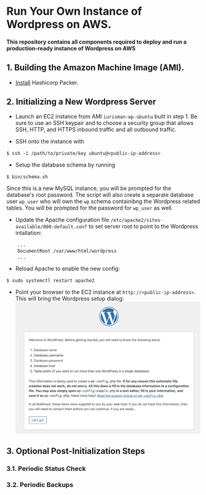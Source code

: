 # Run Your Own Instance of Wordpress on AWS.

#### This repository contains all components required to deploy and run a production-ready instance of Wordpress on AWS

## 1. Building the Amazon Machine Image (AMI).
* [Install](https://developer.hashicorp.com/packer/tutorials/aws-get-started/get-started-install-cli) Hashicorp Packer.



## 2. Initializing a New Wordpress Server
* Launch an EC2 instance from AMI `iurisman-wp-ubuntu` built in step 1. Be sure to use an SSH keypair and to choose 
a security group that allows SSH, HTTP, and HTTPS inbound traffic and all outbound traffic. 

* SSH onto the instance with
```shell
$ ssh -i /path/to/private/key ubuntu@<public-ip-address>
```

* Setup the database schema by running
```shell
$ bin/schema.sh
```
Since this is a new MySQL instance, you will be prompted for the database's root password. The script will also 
create a separate database user `wp_user` who will own the `wp` schema containibng the Wordpress related tables. 
You will be prompted for the password for `wp_user` as well.

* Update the Apache configuration file `/etc/apache2/sites-available/000-default.conf` to set server root to point
to the Wordpress intallation:
```text
    ...
    DocumentRoot /var/www/html/wordpress
    ...
```

* Reload Apache to enable the new config:
```shell
$ sudo systemctl restart apache2
```

* Point your browser to the EC2 instance at `http://<public-ip-address>`. This will bring the Wordpress setup dialog:
![Wordpress Setup](images/wp-setup.png)

## 3. Optional Post-Initialization Steps
### 3.1. Periodic Status Check
### 3.2. Periodic Backups
